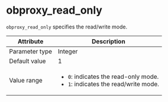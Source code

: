 # obproxy_read_only

`obproxy_read_only` specifies the read/write mode.

| Attribute | Description |
|----------|---------|
| Parameter type | Integer |
| Default value | 1 |
| Value range | <ul><li>`0`: indicates the read-only mode.</li><li>`1`: indicates the read/write mode.</li></ul> |
